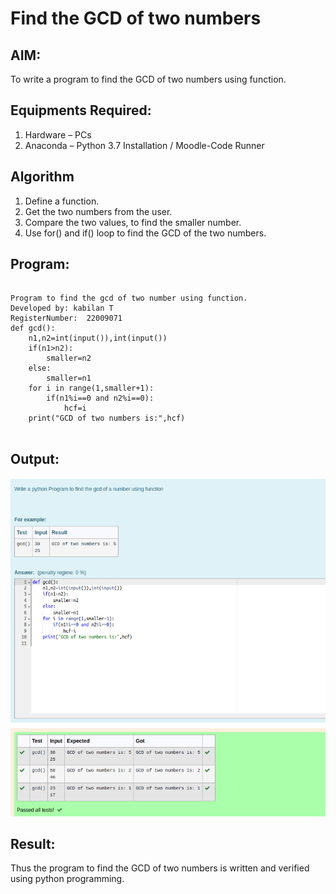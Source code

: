 # Find the GCD of two numbers

## AIM:
To write a program to find the GCD of two numbers using function.

## Equipments Required:
1. Hardware – PCs
2. Anaconda – Python 3.7 Installation / Moodle-Code Runner

## Algorithm
1. Define a function.
2. Get the two numbers from the user.
3. Compare the two values, to find the smaller number.
4. Use for() and if() loop to find the GCD of the two numbers.

## Program:
```

Program to find the gcd of two number using function.
Developed by: kabilan T
RegisterNumber:  22009071
def gcd():
    n1,n2=int(input()),int(input())
    if(n1>n2):
        smaller=n2
    else:
        smaller=n1
    for i in range(1,smaller+1):
        if(n1%i==0 and n2%i==0):
            hcf=i
    print("GCD of two numbers is:",hcf)    
    
```

## Output:
![](GCD.png)


## Result:
Thus the program to find the GCD of two numbers is written and verified using python programming.
